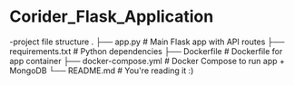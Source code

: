 # Corider_Flask_Application

-project file structure
.
├── app.py                # Main Flask app with API routes
├── requirements.txt      # Python dependencies
├── Dockerfile            # Dockerfile for app container
├── docker-compose.yml    # Docker Compose to run app + MongoDB
└── README.md             # You're reading it :)
